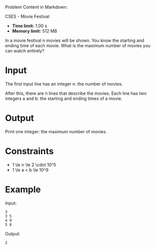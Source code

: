 Problem Content in Markdown:


CSES \- Movie Festival




* **Time limit:** 1\.00 s
* **Memory limit:** 512 MB




In a movie festival n movies will be shown. You know the starting and ending time of each movie. What is the maximum number of movies you can watch entirely?


Input
=====


The first input line has an integer n: the number of movies.


After this, there are n lines that describe the movies. Each line has two integers a and b: the starting and ending times of a movie.


Output
======


Print one integer: the maximum number of movies.


Constraints
===========


* 1 \\le n \\le 2 \\cdot 10^5
* 1 \\le a \< b \\le 10^9


Example
=======


Input:



```
3
3 5
4 9
5 8

```

Output:



```
2

```
 
